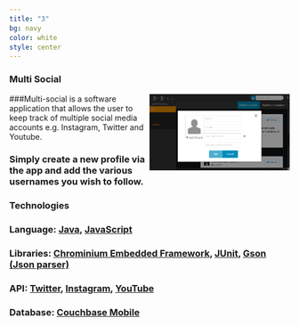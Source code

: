 ```yaml
---
title: "3"
bg: navy
color: white
style: center
---
```

### **Multi Social**

<div>
<a href="screens/multisocial-1.png">
<img src="screens/multisocial-1.png" style="float: right; width:50%; height:50%" />
</a>
</div>

###Multi-social is a software application that allows the user to keep track of multiple social media accounts e.g. Instagram, Twitter and Youtube.

### Simply create a new profile via the app and add the various usernames you wish to follow.    
  
### **Technologies**

### **Language**: [Java](https://www.oracle.com/java/index.html), [JavaScript](https://www.javascript.com)

### **Libraries**: [Chrominium Embedded Framework](https://en.wikipedia.org/wiki/Chromium_Embedded_Framework), [JUnit](http://junit.org/junit4/), [Gson (Json parser)](https://github.com/google/gson)

### **API**: [Twitter](https://dev.twitter.com/docs), [Instagram](https://www.instagram.com/developer/), [YouTube](https://developers.google.com/youtube/documentation/)

### **Database**: [Couchbase Mobile](http://www.couchbase.com)
